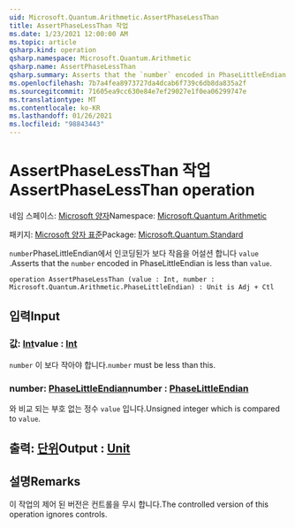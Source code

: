 ```yaml
---
uid: Microsoft.Quantum.Arithmetic.AssertPhaseLessThan
title: AssertPhaseLessThan 작업
ms.date: 1/23/2021 12:00:00 AM
ms.topic: article
qsharp.kind: operation
qsharp.namespace: Microsoft.Quantum.Arithmetic
qsharp.name: AssertPhaseLessThan
qsharp.summary: Asserts that the `number` encoded in PhaseLittleEndian is less than `value`.
ms.openlocfilehash: 7b7a4fea8973727da4dcab6f739c6db8da835a2f
ms.sourcegitcommit: 71605ea9cc630e84e7ef29027e1f0ea06299747e
ms.translationtype: MT
ms.contentlocale: ko-KR
ms.lasthandoff: 01/26/2021
ms.locfileid: "98843443"
---
```

# <a name="assertphaselessthan-operation"></a><span data-ttu-id="b776c-102">AssertPhaseLessThan 작업</span><span class="sxs-lookup"><span data-stu-id="b776c-102">AssertPhaseLessThan operation</span></span>

<span data-ttu-id="b776c-103">네임 스페이스: [Microsoft 양자](xref:Microsoft.Quantum.Arithmetic)</span><span class="sxs-lookup"><span data-stu-id="b776c-103">Namespace: [Microsoft.Quantum.Arithmetic](xref:Microsoft.Quantum.Arithmetic)</span></span>

<span data-ttu-id="b776c-104">패키지: [Microsoft 양자 표준](https://nuget.org/packages/Microsoft.Quantum.Standard)</span><span class="sxs-lookup"><span data-stu-id="b776c-104">Package: [Microsoft.Quantum.Standard](https://nuget.org/packages/Microsoft.Quantum.Standard)</span></span>


<span data-ttu-id="b776c-105">`number`PhaseLittleEndian에서 인코딩된가 보다 작음을 어설션 합니다 `value` .</span><span class="sxs-lookup"><span data-stu-id="b776c-105">Asserts that the `number` encoded in PhaseLittleEndian is less than `value`.</span></span>

```qsharp
operation AssertPhaseLessThan (value : Int, number : Microsoft.Quantum.Arithmetic.PhaseLittleEndian) : Unit is Adj + Ctl
```


## <a name="input"></a><span data-ttu-id="b776c-106">입력</span><span class="sxs-lookup"><span data-stu-id="b776c-106">Input</span></span>

### <a name="value--int"></a><span data-ttu-id="b776c-107">값: [Int](xref:microsoft.quantum.lang-ref.int)</span><span class="sxs-lookup"><span data-stu-id="b776c-107">value : [Int](xref:microsoft.quantum.lang-ref.int)</span></span>

<span data-ttu-id="b776c-108">`number` 이 보다 작아야 합니다.</span><span class="sxs-lookup"><span data-stu-id="b776c-108">`number` must be less than this.</span></span>


### <a name="number--phaselittleendian"></a><span data-ttu-id="b776c-109">number: [PhaseLittleEndian](xref:Microsoft.Quantum.Arithmetic.PhaseLittleEndian)</span><span class="sxs-lookup"><span data-stu-id="b776c-109">number : [PhaseLittleEndian](xref:Microsoft.Quantum.Arithmetic.PhaseLittleEndian)</span></span>

<span data-ttu-id="b776c-110">와 비교 되는 부호 없는 정수 `value` 입니다.</span><span class="sxs-lookup"><span data-stu-id="b776c-110">Unsigned integer which is compared to `value`.</span></span>



## <a name="output--unit"></a><span data-ttu-id="b776c-111">출력: [단위](xref:microsoft.quantum.lang-ref.unit)</span><span class="sxs-lookup"><span data-stu-id="b776c-111">Output : [Unit](xref:microsoft.quantum.lang-ref.unit)</span></span>



## <a name="remarks"></a><span data-ttu-id="b776c-112">설명</span><span class="sxs-lookup"><span data-stu-id="b776c-112">Remarks</span></span>

<span data-ttu-id="b776c-113">이 작업의 제어 된 버전은 컨트롤을 무시 합니다.</span><span class="sxs-lookup"><span data-stu-id="b776c-113">The controlled version of this operation ignores controls.</span></span>